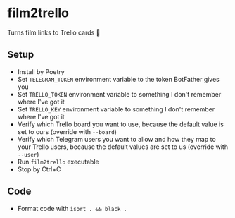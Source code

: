 # film2trello

Turns film links to Trello cards 🍿

## Setup

-   Install by Poetry
-   Set `TELEGRAM_TOKEN` environment variable to the token BotFather gives you
-   Set `TRELLO_TOKEN` environment variable to something I don't remember where I've got it
-   Set `TRELLO_KEY` environment variable to something I don't remember where I've got it
-   Verify which Trello board you want to use, because the default value is set to ours (override with `--board`)
-   Verify which Telegram users you want to allow and how they map to your Trello users, because the default values are set to us (override with `--user`)
-   Run `film2trello` executable
-   Stop by Ctrl+C

## Code

-   Format code with `isort . && black .`
